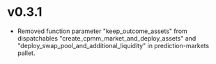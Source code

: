 # v0.3.1
- Removed function parameter "keep_outcome_assets" from dispatchables "create_cpmm_market_and_deploy_assets" and "deploy_swap_pool_and_additional_liquidity" in prediction-markets pallet.